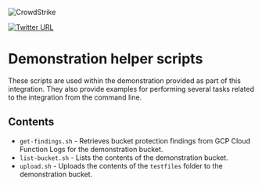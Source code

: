 ![CrowdStrike](https://raw.github.com/CrowdStrike/Cloud-AWS/main/docs/img/cs-logo.png)

[![Twitter URL](https://img.shields.io/twitter/url?label=Follow%20%40CrowdStrike&style=social&url=https%3A%2F%2Ftwitter.com%2FCrowdStrike)](https://twitter.com/CrowdStrike)

# Demonstration helper scripts
These scripts are used within the demonstration provided as part of this integration. They also provide examples for performing several tasks related to the integration from the command line.

## Contents

+ `get-findings.sh` - Retrieves bucket protection findings from GCP Cloud Function Logs for the demonstration bucket.
+ `list-bucket.sh` - Lists the contents of the demonstration bucket.
+ `upload.sh` - Uploads the contents of the `testfiles` folder to the demonstration bucket.

